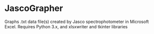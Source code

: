 # JascoGrapher
Graphs .txt data file(s) created by Jasco spectrophotometer in Microsoft Excel. 
Requires Python 3.x, and xlsxwriter and tkinter libraries  
